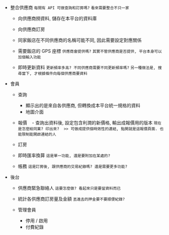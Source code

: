 


- 整合供應商 `每間有 API 可做查詢和訂房嗎?` `看來需要整合不只一家`

  - 向供應商撈資料, 儲存在本平台的資料庫

  - 向供應商訂房

  - 同家飯店在不同供應商的名稱可能不同, 因此需要設定對應關係

  - 需要飯店的 GPS 座標 `供應商會提供嗎?` `其實不管供應商是否提供, 平台本身可以加個輸入功能`

  - 即時更新資料 `更新頻率多高? 不同供應商需要不同更新頻率嗎?` `另一種做法是, 搜尋當下, 才根據條件向每個供應商要資料`


- 會員

  - 查詢 
    - 顯示出的是來自各供應商, 但轉換成本平台統一規格的資料
    - 地圖介面
 
  - 報價
    - 查詢出資料後, 設定包含利潤的新價格, 輸出成報價用的版本 `現在是怎麼給同業? 印出來?  >> 可做成提供個時效性的連結, 點開就是這報價頁面. 也能限制能開啟連結的人`

  - 訂房

  - 即時匯率換算 `這是單一功能, 還是要附加在某處的?`

  - 帳務 `這是訂房後, 跟供應商的交易紀錄嗎? 還是需要更多功能?`


- 後台

  - 供應商緊急聯絡人 `這要怎麼做? 看起來只是要留資料而已`

  - 統計各供應商訂房量及金額 `丟進去的押金要不要順便紀錄?`

  - 管理會員
    - 停用 / 啟用
    - 付費紀錄

